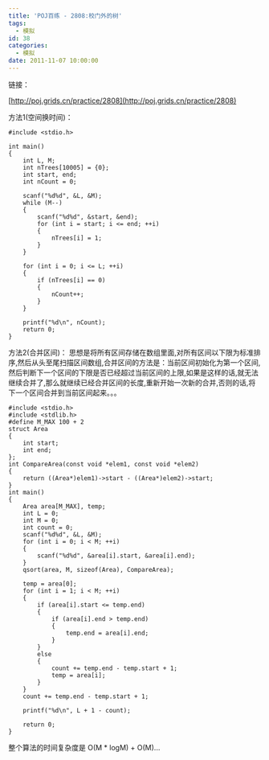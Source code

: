 ```yaml
---
title: 'POJ百练 - 2808:校门外的树'
tags:
  - 模拟
id: 38
categories:
  - 模拟
date: 2011-11-07 10:00:00
---
```


链接：

[http://poj.grids.cn/practice/2808](http://poj.grids.cn/practice/2808)

方法1(空间换时间)：

``` stylus
#include <stdio.h>

int main()
{
    int L, M;
    int nTrees[10005] = {0};
    int start, end;
    int nCount = 0;

    scanf("%d%d", &L, &M);
    while (M--)
    {
        scanf("%d%d", &start, &end);
        for (int i = start; i <= end; ++i)
        {
            nTrees[i] = 1;
        }
    }

    for (int i = 0; i <= L; ++i)
    {
        if (nTrees[i] == 0)
        {
            nCount++;
        }
    }

    printf("%d\n", nCount);
    return 0;
}
```


方法2(合并区间)：
思想是将所有区间存储在数组里面,对所有区间以下限为标准排序,然后从头至尾扫描区间数组,合并区间的方法是：当前区间初始化为第一个区间,然后判断下一个区间的下限是否已经超过当前区间的上限,如果是这样的话,就无法继续合并了,那么就继续已经合并区间的长度,重新开始一次新的合并,否则的话,将下一个区间合并到当前区间起来。。。
``` stylus
#include <stdio.h>
#include <stdlib.h>
#define M_MAX 100 + 2
struct Area
{
    int start;
    int end;
};
int CompareArea(const void *elem1, const void *elem2)
{
    return ((Area*)elem1)->start - ((Area*)elem2)->start;
}
int main()
{
    Area area[M_MAX], temp;
    int L = 0;
    int M = 0;
    int count = 0;
    scanf("%d%d", &L, &M);
    for (int i = 0; i < M; ++i)
    {
        scanf("%d%d", &area[i].start, &area[i].end);
    }
    qsort(area, M, sizeof(Area), CompareArea);

    temp = area[0];
    for (int i = 1; i < M; ++i)
    {
        if (area[i].start <= temp.end)
        {
            if (area[i].end > temp.end)
            {
                temp.end = area[i].end;
            }
        }
        else
        {
            count += temp.end - temp.start + 1;
            temp = area[i];
        }
    }
    count += temp.end - temp.start + 1;

    printf("%d\n", L + 1 - count);

    return 0;
}
```
整个算法的时间复杂度是 O(M * logM) + O(M)...
